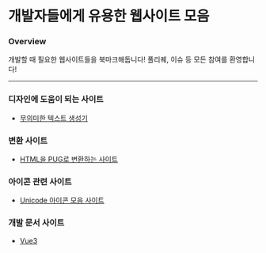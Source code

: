# 개발자들에게 유용한 웹사이트 모음
### Overview
개발할 때 필요한 웹사이트들을 북마크해둡니다! 풀리퀘, 이슈 등 모든 참여를 환영합니다!

---
### 디자인에 도움이 되는 사이트
- [무의미한 텍스트 생성기](http://hangul.thefron.me)
### 변환 사이트
- [HTML을 PUG로 변환하는 사이트](https://html2pug.com/)
### 아이콘 관련 사이트
- [Unicode 아이콘 모음 사이트](https://unicode-table.com/kr/)
### 개발 문서 사이트
- [Vue3](https://v3.vuejs.org/)
